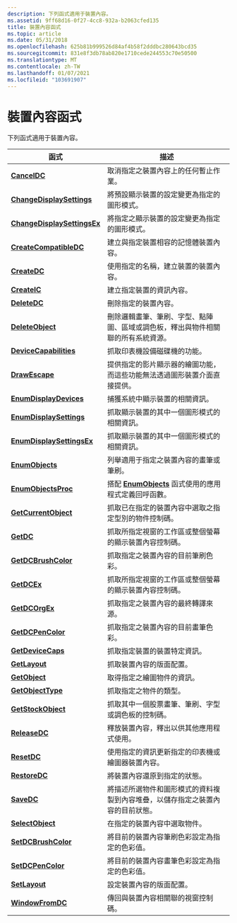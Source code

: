 ```yaml
---
description: 下列函式適用于裝置內容。
ms.assetid: 9ff68d16-0f27-4cc8-932a-b2063cfed135
title: 裝置內容函式
ms.topic: article
ms.date: 05/31/2018
ms.openlocfilehash: 625b81b999526d84af4b58f2dddbc280643bcd35
ms.sourcegitcommit: 831e8f3db78ab820e1710cede244553c70e50500
ms.translationtype: MT
ms.contentlocale: zh-TW
ms.lasthandoff: 01/07/2021
ms.locfileid: "103691907"
---
```

# <a name="device-context-functions"></a>裝置內容函式

下列函式適用于裝置內容。



| 函式                                                   | 描述                                                                                                                               |
|------------------------------------------------------------|-------------------------------------------------------------------------------------------------------------------------------------------|
| [**CancelDC**](/windows/desktop/api/Wingdi/nf-wingdi-canceldc)                               | 取消指定之裝置內容上的任何暫止作業。                                                                            |
| [**ChangeDisplaySettings**](/windows/desktop/api/Winuser/nf-winuser-changedisplaysettingsa)     | 將預設顯示裝置的設定變更為指定的圖形模式。                                                        |
| [**ChangeDisplaySettingsEx**](/windows/desktop/api/Winuser/nf-winuser-changedisplaysettingsexa) | 將指定之顯示裝置的設定變更為指定的圖形模式。                                                      |
| [**CreateCompatibleDC**](/windows/desktop/api/Wingdi/nf-wingdi-createcompatibledc)           | 建立與指定裝置相容的記憶體裝置內容。                                                                     |
| [**CreateDC**](/windows/desktop/api/Wingdi/nf-wingdi-createdca)                               | 使用指定的名稱，建立裝置的裝置內容。                                                                           |
| [**CreateIC**](/windows/desktop/api/Wingdi/nf-wingdi-createica)                               | 建立指定裝置的資訊內容。                                                                                  |
| [**DeleteDC**](/windows/desktop/api/Wingdi/nf-wingdi-deletedc)                               | 刪除指定的裝置內容。                                                                                                     |
| [**DeleteObject**](/windows/desktop/api/Wingdi/nf-wingdi-deleteobject)                       | 刪除邏輯畫筆、筆刷、字型、點陣圖、區域或調色板，釋出與物件相關聯的所有系統資源。                  |
| [**DeviceCapabilities**](/windows/win32/api/wingdi/nf-wingdi-devicecapabilitiesa)           | 抓取印表機設備磁碟機的功能。                                                                                    |
| [**DrawEscape**](/windows/desktop/api/Wingdi/nf-wingdi-drawescape)                           | 提供指定的影片顯示器的繪圖功能，而這些功能無法透過圖形裝置介面直接提供。       |
| [**EnumDisplayDevices**](/windows/desktop/api/Winuser/nf-winuser-enumdisplaydevicesa)           | 捕獲系統中顯示裝置的相關資訊。                                                                              |
| [**EnumDisplaySettings**](/windows/desktop/api/Winuser/nf-winuser-enumdisplaysettingsa)         | 抓取顯示裝置的其中一個圖形模式的相關資訊。                                                               |
| [**EnumDisplaySettingsEx**](/windows/desktop/api/Winuser/nf-winuser-enumdisplaysettingsexa)     | 抓取顯示裝置的其中一個圖形模式的相關資訊。                                                               |
| [**EnumObjects**](/windows/desktop/api/Wingdi/nf-wingdi-enumobjects)                         | 列舉適用于指定之裝置內容的畫筆或筆刷。                                                                |
| [**EnumObjectsProc**](/windows/win32/api/wingdi/nc-wingdi-gobjenumproc)                 | 搭配 [**EnumObjects**](/windows/desktop/api/Wingdi/nf-wingdi-enumobjects) 函式使用的應用程式定義回呼函數。                                       |
| [**GetCurrentObject**](/windows/desktop/api/Wingdi/nf-wingdi-getcurrentobject)               | 抓取已在指定的裝置內容中選取之指定型別的物件控制碼。                           |
| [**GetDC**](/windows/desktop/api/Winuser/nf-winuser-getdc)                                     | 抓取所指定視窗的工作區或整個螢幕的顯示裝置內容控制碼。                        |
| [**GetDCBrushColor**](/windows/desktop/api/WinGdi/nf-wingdi-getdcbrushcolor)                 | 抓取指定之裝置內容的目前筆刷色彩。                                                                       |
| [**GetDCEx**](/windows/desktop/api/Winuser/nf-winuser-getdcex)                                 | 抓取所指定視窗的工作區或整個螢幕的顯示裝置內容控制碼。                        |
| [**GetDCOrgEx**](/windows/desktop/api/Wingdi/nf-wingdi-getdcorgex)                           | 抓取指定之裝置內容的最終轉譯來源。                                                                    |
| [**GetDCPenColor**](/windows/desktop/api/WinGdi/nf-wingdi-getdcpencolor)                     | 抓取指定之裝置內容的目前畫筆色彩。                                                                         |
| [**GetDeviceCaps**](/windows/desktop/api/Wingdi/nf-wingdi-getdevicecaps)                     | 抓取指定裝置的裝置特定資訊。                                                                           |
| [**GetLayout**](/windows/desktop/api/Wingdi/nf-wingdi-getlayout)                             | 抓取裝置內容的版面配置。                                                                                                 |
| [**GetObject**](/windows/desktop/api/Wingdi/nf-wingdi-getobject)                             | 取得指定之繪圖物件的資訊。                                                                                  |
| [**GetObjectType**](/windows/desktop/api/Wingdi/nf-wingdi-getobjecttype)                     | 抓取指定之物件的類型。                                                                                               |
| [**GetStockObject**](/windows/desktop/api/Wingdi/nf-wingdi-getstockobject)                   | 抓取其中一個股票畫筆、筆刷、字型或調色板的控制碼。                                                                 |
| [**ReleaseDC**](/windows/desktop/api/Winuser/nf-winuser-releasedc)                             | 釋放裝置內容，釋出以供其他應用程式使用。                                                                      |
| [**ResetDC**](/windows/desktop/api/Wingdi/nf-wingdi-resetdca)                                 | 使用指定的資訊更新指定的印表機或繪圖器裝置內容。                                                  |
| [**RestoreDC**](/windows/desktop/api/Wingdi/nf-wingdi-restoredc)                             | 將裝置內容還原到指定的狀態。                                                                                         |
| [**SaveDC**](/windows/desktop/api/Wingdi/nf-wingdi-savedc)                                   | 將描述所選物件和圖形模式的資料複製到內容堆疊，以儲存指定之裝置內容的目前狀態。 |
| [**SelectObject**](/windows/desktop/api/Wingdi/nf-wingdi-selectobject)                       | 在指定的裝置內容中選取物件。                                                                                      |
| [**SetDCBrushColor**](/windows/desktop/api/Wingdi/nf-wingdi-setdcbrushcolor)                 | 將目前的裝置內容筆刷色彩設定為指定的色彩值。                                                                 |
| [**SetDCPenColor**](/windows/desktop/api/Wingdi/nf-wingdi-setdcpencolor)                     | 將目前的裝置內容畫筆色彩設定為指定的色彩值。                                                                   |
| [**SetLayout**](/windows/desktop/api/Wingdi/nf-wingdi-setlayout)                             | 設定裝置內容的版面配置。                                                                                                     |
| [**WindowFromDC**](/windows/desktop/api/Winuser/nf-winuser-windowfromdc)                       | 傳回與裝置內容相關聯的視窗控制碼。                                                                          |



 

 

 
